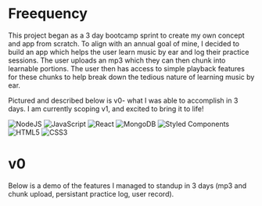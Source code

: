 # Freequency

This project began as a 3 day bootcamp sprint to create my own concept and app from scratch. To align with an annual goal of mine, I decided to build an app which helps the user learn music by ear and log their practice sessions. The user uploads an mp3 which they can then chunk into learnable portions. The user then has access to simple playback features for these chunks to help break down the tedious nature of learning music by ear.

Pictured and described below is v0- what I was able to accomplish in 3 days. 
I am currently scoping v1, and excited to bring it to life! 

![NodeJS](https://img.shields.io/badge/node.js-6DA55F?style=for-the-badge&logo=node.js&logoColor=white)
![JavaScript](https://img.shields.io/badge/JavaScript-F7DF1E?style=for-the-badge&logo=javascript&logoColor=black)
![React](https://img.shields.io/badge/-React-61DAFB?logo=react&logoColor=white&style=for-the-badge)
![MongoDB](https://img.shields.io/badge/MongoDB-%234ea94b.svg?style=for-the-badge&logo=mongodb&logoColor=white)
![Styled Components](https://img.shields.io/badge/styled--components-DB7093?style=for-the-badge&logo=styled-components&logoColor=white)
![HTML5](https://img.shields.io/badge/html5-%23E34F26.svg?style=for-the-badge&logo=html5&logoColor=white)
![CSS3](https://img.shields.io/badge/css3-%231572B6.svg?style=for-the-badge&logo=css3&logoColor=white)

# v0

Below is a demo of the features I managed to standup in 3 days (mp3 and chunk upload, persistant practice log, user record). 
